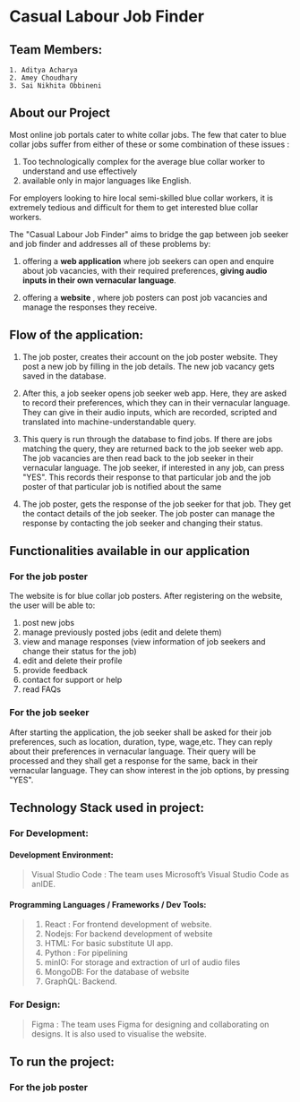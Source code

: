 # Casual Labour Job Finder

## Team Members: 

    1. Aditya Acharya
    2. Amey Choudhary
    3. Sai Nikhita Obbineni

## About our Project

Most online job portals cater to white collar jobs. The few that cater to blue collar jobs suffer from either of these or some combination of these issues :
1. Too technologically complex for the average blue collar worker to understand and use effectively 
2. available only in major languages like English. 


For employers looking to hire local semi-skilled blue collar workers, it is extremely tedious and difficult for them to get interested blue collar workers.


The "Casual Labour Job Finder" aims to bridge the gap between job seeker and job finder and addresses all of these problems by:

1. offering a **web application** where job seekers can open and enquire about job vacancies, with their required preferences, **giving audio inputs in their own vernacular language**.

2. offering a **website** , where job posters can post job vacancies and manage the responses they receive.

## Flow of the application:

1. The job poster, creates their account on the job poster website. They post a new job by filling in the job details. The new job vacancy gets saved in the database.

2. After this, a job seeker opens job seeker web app. Here, they are asked to record their preferences, which they can in their vernacular language. They can give in their audio inputs, which are recorded, scripted and translated into machine-understandable query.

3. This query is run through the database to find jobs. If there are jobs matching the query, they are returned back to the job seeker web app. The job vacancies are then read back to the job seeker in their vernacular language. The job seeker, if interested in any job, can press "YES". This records their response to that particular job and the job poster of that particular job is notified about the same

4. The job poster, gets the response of the job seeker for that job. They get the contact details of the job seeker. The job poster can manage the response by contacting the job seeker and changing their status.

## Functionalities available in our application

### For the job poster

The website is for blue collar job posters. After registering on the website, the user
will be able to:
1. post new jobs
2. manage previously posted jobs (edit and delete them)
3. view and manage responses (view information of job seekers and change
their status for the job)
4. edit and delete their profile
5. provide feedback
6. contact for support or help
7. read FAQs


### For the job seeker

After starting the application, the job seeker shall be asked for their job preferences, such as location, duration, type, wage,etc. They can reply about their preferences in vernacular language. Their query will be processed and they shall get a response for the same, back in their vernacular language. They can show interest in the job
options, by pressing "YES".

## Technology Stack used in project:

### For Development:

#### Development Environment:
> Visual Studio Code : The team uses Microsoft’s Visual Studio Code as anIDE.

#### Programming Languages / Frameworks / Dev Tools:
> 1. React : For frontend development of website.
> 2. Nodejs: For backend development of website
> 3. HTML: For basic substitute UI app.
> 4. Python : For pipelining
> 5. minIO: For storage and extraction of url of audio files
> 6. MongoDB: For the database of website
> 7. GraphQL: Backend.

### For Design:
> Figma : The team uses Figma for designing and collaborating on designs. It is also used to visualise the website.
 

## To run the project:

### For the job poster

